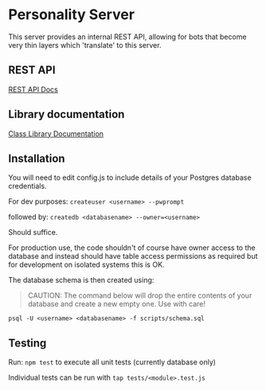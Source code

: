 # Personality Server

This server provides an internal REST API, allowing for bots that become very thin layers which 'translate' to this server.

## REST API

[REST API Docs][48471aa0]

## Library documentation
[Class Library Documentation][36f6b0c5]

  [36f6b0c5]: docs.md "Docs"
  [48471aa0]: RESTAPI.md "REST API Docs"

## Installation

You will need to edit config.js to include details of your Postgres database credentials.

For dev purposes:
`createuser <username> --pwprompt`

followed by:
`createdb <databasename> --owner=<username>`

Should suffice.

For production use, the code shouldn't of course have owner access to the database and instead should have table access permissions as required but for development on isolated systems this is OK.

The database schema is then created using:

> CAUTION: The command below will drop the entire contents of your database and create a new empty one. Use with care!
>

`psql -U <username> <databasename> -f scripts/schema.sql`

## Testing

Run: `npm test` to execute all unit tests (currently database only)

Individual tests can be run with `tap tests/<module>.test.js`
